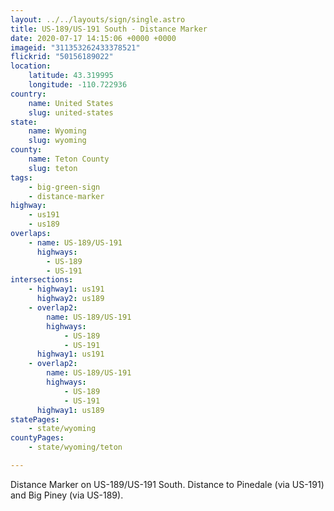 ```yaml
---
layout: ../../layouts/sign/single.astro
title: US-189/US-191 South - Distance Marker
date: 2020-07-17 14:15:06 +0000 +0000
imageid: "311353262433378521"
flickrid: "50156189022"
location:
    latitude: 43.319995
    longitude: -110.722936
country:
    name: United States
    slug: united-states
state:
    name: Wyoming
    slug: wyoming
county:
    name: Teton County
    slug: teton
tags:
    - big-green-sign
    - distance-marker
highway:
    - us191
    - us189
overlaps:
    - name: US-189/US-191
      highways:
        - US-189
        - US-191
intersections:
    - highway1: us191
      highway2: us189
    - overlap2:
        name: US-189/US-191
        highways:
            - US-189
            - US-191
      highway1: us191
    - overlap2:
        name: US-189/US-191
        highways:
            - US-189
            - US-191
      highway1: us189
statePages:
    - state/wyoming
countyPages:
    - state/wyoming/teton

---
```

Distance Marker on US-189/US-191 South.  Distance to Pinedale (via US-191) and Big Piney (via US-189).